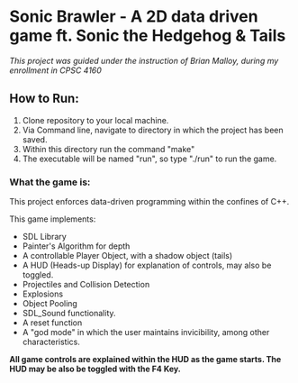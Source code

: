 # Sonic Brawler - A 2D data driven game ft. Sonic the Hedgehog & Tails 


*This project was guided under the instruction of Brian Malloy, during my enrollment in CPSC 4160*


## How to Run:

1. Clone repository to your local machine.
2. Via Command line, navigate to directory in which the project has been saved.
3. Within this directory run the command "make"
4. The executable will be named "run", so type "./run" to run the game.

### What the game is:

This project enforces data-driven programming within the confines of C++. 

This game implements:
* SDL Library
* Painter's Algorithm for depth
* A controllable Player Object, with a shadow object (tails)
* A HUD (Heads-up Display) for explanation of controls, may also be toggled.
* Projectiles and Collision Detection
* Explosions
* Object Pooling
* SDL_Sound functionality.
* A reset function
* A "god mode" in which the user maintains invicibility, among other characteristics.

**All game controls are explained within the HUD as the game starts. The HUD may be also be toggled with the F4 Key.**
